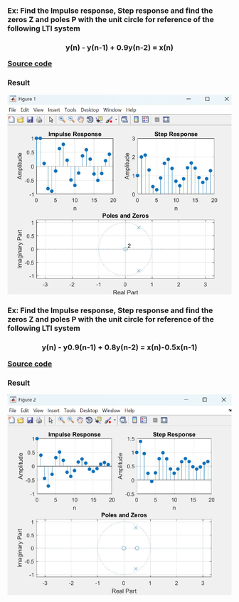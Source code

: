 ### Ex: Find the Impulse response, Step response and find the zeros Z and poles P with the unit circle for reference of the following LTI system
### <p align="center">y(n) - y(n-1) + 0.9y(n-2) = x(n)</p>  [Source code](https://github.com/bathanh0309/DSP-Digital-Signal-Processing/blob/main/XLSTH/Test1.m)
### Result 
<img src="https://github.com/bathanh0309/DSP-Digital-Signal-Processing/blob/main/XLSTH/Test%201.jpg">

### Ex: Find the Impulse response, Step response and find the zeros Z and poles P with the unit circle for reference of the following LTI system
### <p align="center">y(n) - y0.9(n-1) + 0.8y(n-2) = x(n)-0.5x(n-1)</p>  [Source code](https://github.com/bathanh0309/DSP-Digital-Signal-Processing/blob/main/XLSTH/Test2.m)
### Result 
<img src="https://github.com/bathanh0309/DSP-Digital-Signal-Processing/blob/main/XLSTH/Test%202.jpg">
